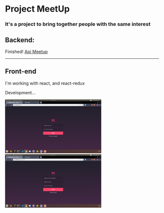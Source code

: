 <h1>Project MeetUp</h1>
<h3>It's a project to bring together people with the same interest</h3>

<h2>Backend: </h2>
Finished! 
<a href="api">Api Meetup</a>

<hr>

<h2>Front-end</h2>
I'm working with react, and react-redux <br>

Development...

<p>
  <img src="_images/meet1.png" width="315" />
  <img src="_images/meet2.png" width="315" />
</p>
